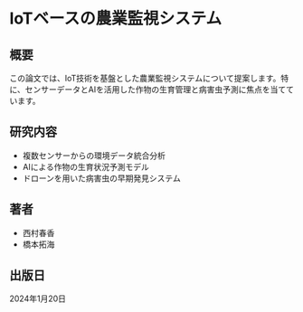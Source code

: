 # IoTベースの農業監視システム

## 概要

この論文では、IoT技術を基盤とした農業監視システムについて提案します。特に、センサーデータとAIを活用した作物の生育管理と病害虫予測に焦点を当てています。

## 研究内容

- 複数センサーからの環境データ統合分析
- AIによる作物の生育状況予測モデル
- ドローンを用いた病害虫の早期発見システム

## 著者

- 西村春香
- 橋本拓海

## 出版日

2024年1月20日
